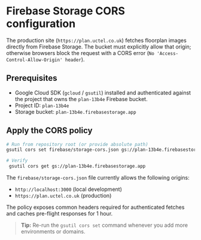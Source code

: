 # Firebase Storage CORS configuration

The production site (`https://plan.uctel.co.uk`) fetches floorplan images directly from Firebase Storage. The bucket must explicitly allow that origin; otherwise browsers block the request with a CORS error (`No 'Access-Control-Allow-Origin' header`).

## Prerequisites

- Google Cloud SDK (`gcloud` / `gsutil`) installed and authenticated against the project that owns the `plan-13b4e` Firebase bucket.
- Project ID: `plan-13b4e`
- Storage bucket: `plan-13b4e.firebasestorage.app`

## Apply the CORS policy

```bash
# Run from repository root (or provide absolute path)
gsutil cors set firebase/storage-cors.json gs://plan-13b4e.firebasestorage.app

# Verify
 gsutil cors get gs://plan-13b4e.firebasestorage.app
```

The `firebase/storage-cors.json` file currently allows the following origins:

- `http://localhost:3000` (local development)
- `https://plan.uctel.co.uk` (production)

The policy exposes common headers required for authenticated fetches and caches pre-flight responses for 1 hour.

> **Tip:** Re-run the `gsutil cors set` command whenever you add more environments or domains.
